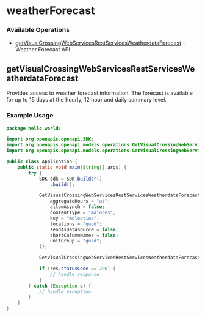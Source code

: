 # weatherForecast

### Available Operations

* [getVisualCrossingWebServicesRestServicesWeatherdataForecast](#getvisualcrossingwebservicesrestservicesweatherdataforecast) - Weather Forecast API

## getVisualCrossingWebServicesRestServicesWeatherdataForecast

Provides access to weather forecast information. The forecast is available for up to 15 days at the hourly, 12 hour and daily summary level.

### Example Usage

```java
package hello.world;

import org.openapis.openapi.SDK;
import org.openapis.openapi.models.operations.GetVisualCrossingWebServicesRestServicesWeatherdataForecastRequest;
import org.openapis.openapi.models.operations.GetVisualCrossingWebServicesRestServicesWeatherdataForecastResponse;

public class Application {
    public static void main(String[] args) {
        try {
            SDK sdk = SDK.builder()
                .build();

            GetVisualCrossingWebServicesRestServicesWeatherdataForecastRequest req = new GetVisualCrossingWebServicesRestServicesWeatherdataForecastRequest() {{
                aggregateHours = "at";
                allowAsynch = false;
                contentType = "maiores";
                key = "molestiae";
                locations = "quod";
                sendAsDatasource = false;
                shortColumnNames = false;
                unitGroup = "quod";
            }};            

            GetVisualCrossingWebServicesRestServicesWeatherdataForecastResponse res = sdk.weatherForecast.getVisualCrossingWebServicesRestServicesWeatherdataForecast(req);

            if (res.statusCode == 200) {
                // handle response
            }
        } catch (Exception e) {
            // handle exception
        }
    }
}
```
